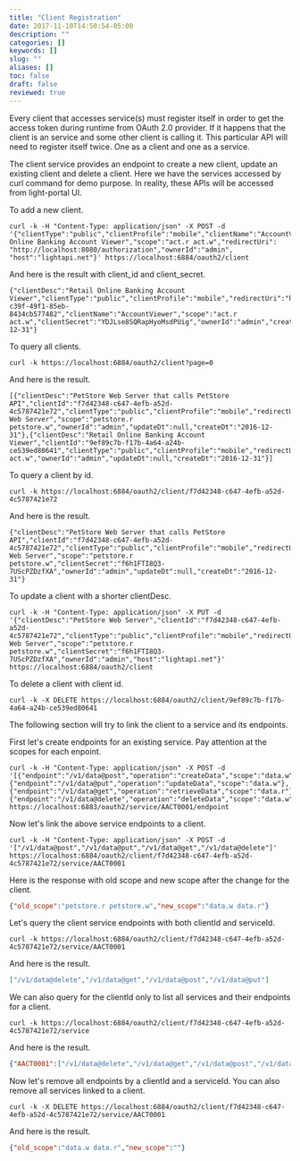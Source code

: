 ```yaml
---
title: "Client Registration"
date: 2017-11-10T14:50:54-05:00
description: ""
categories: []
keywords: []
slug: ""
aliases: []
toc: false
draft: false
reviewed: true
---
```


Every client that accesses service(s) must register itself in order to get the
access token during runtime from OAuth 2.0 provider. If it happens that the client is
an service and some other client is calling it. This particular API will need to register
itself twice. One as a client and one as a service. 

The client service provides an endpoint to create a new client, update an existing client and
delete a client. Here we have the services accessed by curl command for demo purpose. In
reality, these APIs will be accessed from light-portal UI. 


To add a new client.

```
curl -k -H "Content-Type: application/json" -X POST -d '{"clientType":"public","clientProfile":"mobile","clientName":"AccountViewer","clientDesc":"Retail Online Banking Account Viewer","scope":"act.r act.w","redirectUri": "http://localhost:8080/authorization","ownerId":"admin", "host":"lightapi.net"}' https://localhost:6884/oauth2/client
```

And here is the result with client_id and client_secret.

```
{"clientDesc":"Retail Online Banking Account Viewer","clientType":"public","clientProfile":"mobile","redirectUri":"http://localhost:8080/authorization","clientId":"e24e7110-c39f-49f1-85eb-8434cb577482","clientName":"AccountViewer","scope":"act.r act.w","clientSecret":"YDJLse8SQRapHyoMsdPUig","ownerId":"admin","createDt":"2016-12-31"}
```

To query all clients.

```
curl -k https://localhost:6884/oauth2/client?page=0

```
And here is the result.

```
[{"clientDesc":"PetStore Web Server that calls PetStore API","clientId":"f7d42348-c647-4efb-a52d-4c5787421e72","clientType":"public","clientProfile":"mobile","redirectUri":"http://localhost:8080/authorization","clientName":"PetStore Web Server","scope":"petstore.r petstore.w","ownerId":"admin","updateDt":null,"createDt":"2016-12-31"},{"clientDesc":"Retail Online Banking Account Viewer","clientId":"9ef89c7b-f17b-4a64-a24b-ce539ed80641","clientType":"public","clientProfile":"mobile","redirectUri":"http://localhost:8080/authorization","clientName":"AccountViewer","scope":"act.r act.w","ownerId":"admin","updateDt":null,"createDt":"2016-12-31"}]
```

To query a client by id.

```
curl -k https://localhost:6884/oauth2/client/f7d42348-c647-4efb-a52d-4c5787421e72
```

And here is the result.

```
{"clientDesc":"PetStore Web Server that calls PetStore API","clientId":"f7d42348-c647-4efb-a52d-4c5787421e72","clientType":"public","clientProfile":"mobile","redirectUri":"http://localhost:8080/authorization","clientName":"PetStore Web Server","scope":"petstore.r petstore.w","clientSecret":"f6h1FTI8Q3-7UScPZDzfXA","ownerId":"admin","updateDt":null,"createDt":"2016-12-31"}
```

To update a client with a shorter clientDesc.

```
curl -k -H "Content-Type: application/json" -X PUT -d '{"clientDesc":"PetStore Web Server","clientId":"f7d42348-c647-4efb-a52d-4c5787421e72","clientType":"public","clientProfile":"mobile","redirectUri":"http://localhost:8080/authorization","clientName":"PetStore Web Server","scope":"petstore.r petstore.w","clientSecret":"f6h1FTI8Q3-7UScPZDzfXA","ownerId":"admin","host":"lightapi.net"}' https://localhost:6884/oauth2/client
```

To delete a client with client id.

```
curl -k -X DELETE https://localhost:6884/oauth2/client/9ef89c7b-f17b-4a64-a24b-ce539ed80641

```

The following section will try to link the client to a service and its endpoints. 

First let's create endpoints for an existing service. Pay attention at the scopes for each enpoint. 

```
curl -k -H "Content-Type: application/json" -X POST -d '[{"endpoint":"/v1/data@post","operation":"createData","scope":"data.w"},{"endpoint":"/v1/data@put","operation":"updateData","scope":"data.w"},{"endpoint":"/v1/data@get","operation":"retrieveData","scope":"data.r"},{"endpoint":"/v1/data@delete","operation":"deleteData","scope":"data.w"}]' https://localhost:6883/oauth2/service/AACT0001/endpoint
```

Now let's link the above service endpoints to a client. 

```
curl -k -H "Content-Type: application/json" -X POST -d '["/v1/data@post","/v1/data@put","/v1/data@get","/v1/data@delete"]' https://localhost:6884/oauth2/client/f7d42348-c647-4efb-a52d-4c5787421e72/service/AACT0001
```

Here is the response with old scope and new scope after the change for the client.

```json
{"old_scope":"petstore.r petstore.w","new_scope":"data.w data.r"}
```

Let's query the client service endpoints with both clientId and serviceId. 

```
curl -k https://localhost:6884/oauth2/client/f7d42348-c647-4efb-a52d-4c5787421e72/service/AACT0001

```

And here is the result. 

```json
["/v1/data@delete","/v1/data@get","/v1/data@post","/v1/data@put"]
```

We can also query for the clientId only to list all services and their endpoints for a client.

```
curl -k https://localhost:6884/oauth2/client/f7d42348-c647-4efb-a52d-4c5787421e72/service
```

And here is the result. 

```json
{"AACT0001":["/v1/data@delete","/v1/data@get","/v1/data@post","/v1/data@put"]}
```

Now let's remove all endpoints by a clientId and a serviceId. You can also remove all services linked
to a client. 

```
curl -k -X DELETE https://localhost:6884/oauth2/client/f7d42348-c647-4efb-a52d-4c5787421e72/service/AACT0001

```

And here is the result. 

```json
{"old_scope":"data.w data.r","new_scope":""}
```
